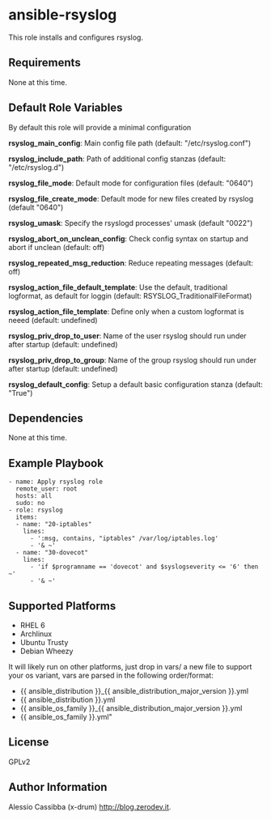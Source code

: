 ansible-rsyslog
=========

This role installs and configures rsyslog.

Requirements
------------

None at this time.

Default Role Variables
--------------

By default this role will provide a minimal configuration

**rsyslog_main_config**: Main config file path (default: "/etc/rsyslog.conf")

**rsyslog_include_path**: Path of additional config stanzas (default: "/etc/rsyslog.d")

**rsyslog_file_mode**: Default mode for configuration files (default: "0640")

**rsyslog_file_create_mode**: Default mode for new files created by rsyslog  (default "0640")

**rsyslog_umask**: Specify the rsyslogd processes' umask (default "0022")

**rsyslog_abort_on_unclean_config**: Check config syntax on startup and abort if unclean (default: off)

**rsyslog_repeated_msg_reduction**: Reduce repeating messages (default: off)

**rsyslog_action_file_default_template**: Use the default, traditional logformat, as default for loggin (default: RSYSLOG_TraditionalFileFormat)

**rsyslog_action_file_template**: Define only when a custom logformat is neeed (default: undefined)

**rsyslog_priv_drop_to_user**: Name of the user rsyslog should run under after startup (default: undefined)

**rsyslog_priv_drop_to_group**: Name of the group rsyslog should run under after startup (default: undefined)

**rsyslog_default_config**: Setup a default basic configuration stanza (default: "True")


Dependencies
------------

None at this time.

Example Playbook
----------------

    - name: Apply rsyslog role
      remote_user: root
      hosts: all
      sudo: no
    - role: rsyslog
      items:
      - name: "20-iptables"
        lines: 
          - ':msg, contains, "iptables" /var/log/iptables.log'
          - '& ~'
      - name: "30-dovecot"
        lines: 
          - 'if $programname == 'dovecot' and $syslogseverity <= '6' then ~'
          - '& ~'

Supported Platforms
-------------------

* RHEL 6
* Archlinux
* Ubuntu Trusty
* Debian Wheezy

It will likely run on other platforms, just drop in vars/ a new file to support your os variant, vars are parsed in the following order/format:
* {{ ansible_distribution }}_{{ ansible_distribution_major_version }}.yml
* {{ ansible_distribution }}.yml
* {{ ansible_os_family }}_{{ ansible_distribution_major_version }}.yml
* {{ ansible_os_family }}.yml"

License
-------

GPLv2

Author Information
------------------

Alessio Cassibba (x-drum) http://blog.zerodev.it.

